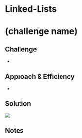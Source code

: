# Linked-Lists
# (challenge name)
<!-- Short summary or background information -->

## Challenge
<!-- Description of the challenge -->
- 

## Approach & Efficiency
<!-- What approach did you take? Why? What is the Big O space/time for this approach? -->
- 



## Solution
<!-- Embedded whiteboard image -->


![](.png)

## Notes



